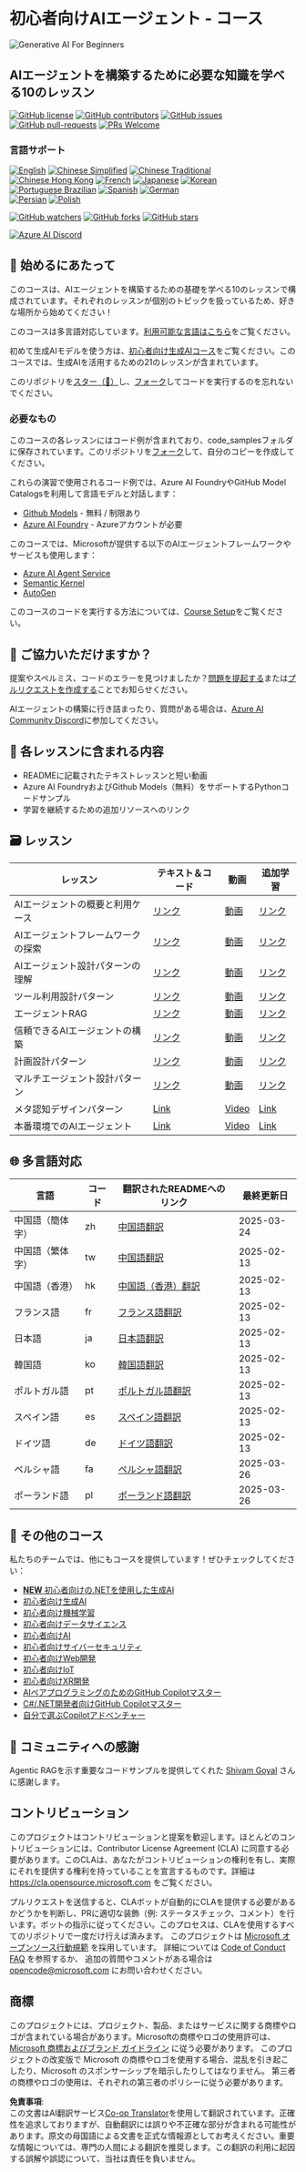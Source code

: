 <!--
CO_OP_TRANSLATOR_METADATA:
{
  "original_hash": "09e975d95b470ee45ab546c22ee35d33",
  "translation_date": "2025-03-28T11:28:06+00:00",
  "source_file": "README.md",
  "language_code": "ja"
}
-->
# 初心者向けAIエージェント - コース

![Generative AI For Beginners](../../translated_images/repo-thumbnail.fdd5f487bb7274d4a08459d76907ec4914de268c99637e9af082b1d3eb0730e2.ja.png)

## AIエージェントを構築するために必要な知識を学べる10のレッスン

[![GitHub license](https://img.shields.io/github/license/microsoft/ai-agents-for-beginners.svg)](https://github.com/microsoft/ai-agents-for-beginners/blob/master/LICENSE?WT.mc_id=academic-105485-koreyst)
[![GitHub contributors](https://img.shields.io/github/contributors/microsoft/ai-agents-for-beginners.svg)](https://GitHub.com/microsoft/ai-agents-for-beginners/graphs/contributors/?WT.mc_id=academic-105485-koreyst)
[![GitHub issues](https://img.shields.io/github/issues/microsoft/ai-agents-for-beginners.svg)](https://GitHub.com/microsoft/ai-agents-for-beginners/issues/?WT.mc_id=academic-105485-koreyst)
[![GitHub pull-requests](https://img.shields.io/github/issues-pr/microsoft/ai-agents-for-beginners.svg)](https://GitHub.com/microsoft/ai-agents-for-beginners/pulls/?WT.mc_id=academic-105485-koreyst)
[![PRs Welcome](https://img.shields.io/badge/PRs-welcome-brightgreen.svg?style=flat-square)](http://makeapullrequest.com?WT.mc_id=academic-105485-koreyst)

### 言語サポート
[![English](https://img.shields.io/badge/English-brightgreen.svg?style=flat-square)](README.md)
[![Chinese Simplified](https://img.shields.io/badge/Chinese_Simplified-brightgreen.svg?style=flat-square)](../zh/README.md)
[![Chinese Traditional](https://img.shields.io/badge/Chinese_Traditional-brightgreen.svg?style=flat-square)](../tw/README.md)     
[![Chinese Hong Kong](https://img.shields.io/badge/Chinese_Hong_Kong-brightgreen.svg?style=flat-square)](../hk/README.md) 
[![French](https://img.shields.io/badge/French-brightgreen.svg?style=flat-square)](../fr/README.md)
[![Japanese](https://img.shields.io/badge/Japanese-brightgreen.svg?style=flat-square)](./README.md) 
[![Korean](https://img.shields.io/badge/Korean-brightgreen.svg?style=flat-square)](../ko/README.md)
[![Portuguese Brazilian](https://img.shields.io/badge/Portuguese_Brazilian-brightgreen.svg?style=flat-square)](../pt/README.md)
[![Spanish](https://img.shields.io/badge/Spanish-brightgreen.svg?style=flat-square)](../es/README.md)
[![German](https://img.shields.io/badge/German-brightgreen.svg?style=flat-square)](../de/README.md)  
[![Persian](https://img.shields.io/badge/Persian-brightgreen.svg?style=flat-square)](../fa/README.md) 
[![Polish](https://img.shields.io/badge/Polish-brightgreen.svg?style=flat-square)](../pl/README.md) 

[![GitHub watchers](https://img.shields.io/github/watchers/microsoft/ai-agents-for-beginners.svg?style=social&label=Watch)](https://GitHub.com/microsoft/ai-agents-for-beginners/watchers/?WT.mc_id=academic-105485-koreyst)
[![GitHub forks](https://img.shields.io/github/forks/microsoft/ai-agents-for-beginners.svg?style=social&label=Fork)](https://GitHub.com/microsoft/ai-agents-for-beginners/network/?WT.mc_id=academic-105485-koreyst)
[![GitHub stars](https://img.shields.io/github/stars/microsoft/ai-agents-for-beginners.svg?style=social&label=Star)](https://GitHub.com/microsoft/ai-agents-for-beginners/stargazers/?WT.mc_id=academic-105485-koreyst)

[![Azure AI Discord](https://dcbadge.limes.pink/api/server/kzRShWzttr)](https://discord.gg/kzRShWzttr)


## 🌱 始めるにあたって

このコースは、AIエージェントを構築するための基礎を学べる10のレッスンで構成されています。それぞれのレッスンが個別のトピックを扱っているため、好きな場所から始めてください！

このコースは多言語対応しています。[利用可能な言語はこちら](../..)をご覧ください。

初めて生成AIモデルを使う方は、[初心者向け生成AIコース](https://aka.ms/genai-beginners)をご覧ください。このコースでは、生成AIを活用するための21のレッスンが含まれています。

このリポジトリを[スター（🌟）](https://docs.github.com/en/get-started/exploring-projects-on-github/saving-repositories-with-stars?WT.mc_id=academic-105485-koreyst)し、[フォーク](https://github.com/microsoft/ai-agents-for-beginners/fork)してコードを実行するのを忘れないでください。

### 必要なもの

このコースの各レッスンにはコード例が含まれており、code_samplesフォルダに保存されています。このリポジトリを[フォーク](https://github.com/microsoft/ai-agents-for-beginners/fork)して、自分のコピーを作成してください。

これらの演習で使用されるコード例では、Azure AI FoundryやGitHub Model Catalogsを利用して言語モデルと対話します：

- [Github Models](https://aka.ms/ai-agents-beginners/github-models) - 無料 / 制限あり
- [Azure AI Foundry](https://aka.ms/ai-agents-beginners/ai-foundry) - Azureアカウントが必要

このコースでは、Microsoftが提供する以下のAIエージェントフレームワークやサービスも使用します：

- [Azure AI Agent Service](https://aka.ms/ai-agents-beginners/ai-agent-service)
- [Semantic Kernel](https://aka.ms/ai-agents-beginners/semantic-kernel)
- [AutoGen](https://aka.ms/ai-agents/autogen)

このコースのコードを実行する方法については、[Course Setup](./00-course-setup/README.md)をご覧ください。

## 🙏 ご協力いただけますか？

提案やスペルミス、コードのエラーを見つけましたか？[問題を提起する](https://github.com/microsoft/ai-agents-for-beginners/issues?WT.mc_id=academic-105485-koreyst)または[プルリクエストを作成する](https://github.com/microsoft/ai-agents-for-beginners/pulls?WT.mc_id=academic-105485-koreyst)ことでお知らせください。

AIエージェントの構築に行き詰まったり、質問がある場合は、[Azure AI Community Discord](https://discord.gg/kzRShWzttr)に参加してください。

## 📂 各レッスンに含まれる内容

- READMEに記載されたテキストレッスンと短い動画
- Azure AI FoundryおよびGithub Models（無料）をサポートするPythonコードサンプル
- 学習を継続するための追加リソースへのリンク

## 🗃️ レッスン

| **レッスン**                               | **テキスト＆コード**                               | **動画**                                                   | **追加学習**                                                                          |
|------------------------------------------|----------------------------------------------------|------------------------------------------------------------|----------------------------------------------------------------------------------------|
| AIエージェントの概要と利用ケース            | [リンク](./01-intro-to-ai-agents/README.md)          | [動画](https://youtu.be/3zgm60bXmQk?si=z8QygFvYQv-9WtO1)  | [リンク](https://aka.ms/ai-agents-beginners/collection?WT.mc_id=academic-105485-koreyst) |
| AIエージェントフレームワークの探索          | [リンク](./02-explore-agentic-frameworks/README.md)  | [動画](https://youtu.be/ODwF-EZo_O8?si=Vawth4hzVaHv-u0H)  | [リンク](https://aka.ms/ai-agents-beginners/collection?WT.mc_id=academic-105485-koreyst) |
| AIエージェント設計パターンの理解            | [リンク](./03-agentic-design-patterns/README.md)     | [動画](https://youtu.be/m9lM8qqoOEA?si=BIzHwzstTPL8o9GF)  | [リンク](https://aka.ms/ai-agents-beginners/collection?WT.mc_id=academic-105485-koreyst) |
| ツール利用設計パターン                     | [リンク](./04-tool-use/README.md)                    | [動画](https://youtu.be/vieRiPRx-gI?si=2z6O2Xu2cu_Jz46N)  | [リンク](https://aka.ms/ai-agents-beginners/collection?WT.mc_id=academic-105485-koreyst) |
| エージェントRAG                            | [リンク](./05-agentic-rag/README.md)                 | [動画](https://youtu.be/WcjAARvdL7I?si=gKPWsQpKiIlDH9A3)  | [リンク](https://aka.ms/ai-agents-beginners/collection?WT.mc_id=academic-105485-koreyst) |
| 信頼できるAIエージェントの構築              | [リンク](./06-building-trustworthy-agents/README.md) | [動画](https://youtu.be/iZKkMEGBCUQ?si=jZjpiMnGFOE9L8OK ) | [リンク](https://aka.ms/ai-agents-beginners/collection?WT.mc_id=academic-105485-koreyst) |
| 計画設計パターン                           | [リンク](./07-planning-design/README.md)             | [動画](https://youtu.be/kPfJ2BrBCMY?si=6SC_iv_E5-mzucnC)  | [リンク](https://aka.ms/ai-agents-beginners/collection?WT.mc_id=academic-105485-koreyst) |
| マルチエージェント設計パターン              | [リンク](./08-multi-agent/README.md)                 | [動画](https://youtu.be/V6HpE9hZEx0?si=rMgDhEu7wXo2uo6g)  | [リンク](https://aka.ms/ai-agents-beginners/collection?WT.mc_id=academic-105485-koreyst) |
| メタ認知デザインパターン             | [Link](./09-metacognition/README.md)               | [Video](https://youtu.be/His9R6gw6Ec?si=8gck6vvdSNCt6OcF)  | [Link](https://aka.ms/ai-agents-beginners/collection?WT.mc_id=academic-105485-koreyst) |
| 本番環境でのAIエージェント           | [Link](./10-ai-agents-production/README.md)        | [Video](https://youtu.be/l4TP6IyJxmQ?si=31dnhexRo6yLRJDl)  | [Link](https://aka.ms/ai-agents-beginners/collection?WT.mc_id=academic-105485-koreyst) |

## 🌐 多言語対応

| 言語                 | コード | 翻訳されたREADMEへのリンク                            | 最終更新日     |
|----------------------|------|---------------------------------------------------------|--------------|
| 中国語（簡体字）     | zh   | [中国語翻訳](../zh/README.md)               | 2025-03-24   |
| 中国語（繁体字）     | tw   | [中国語翻訳](../tw/README.md)               | 2025-02-13   |
| 中国語（香港）       | hk   | [中国語（香港）翻訳](../hk/README.md)       | 2025-02-13   |
| フランス語           | fr   | [フランス語翻訳](../fr/README.md)           | 2025-02-13   |
| 日本語               | ja   | [日本語翻訳](./README.md)               | 2025-02-13   |
| 韓国語               | ko   | [韓国語翻訳](../ko/README.md)               | 2025-02-13   |
| ポルトガル語         | pt   | [ポルトガル語翻訳](../pt/README.md)         | 2025-02-13   |
| スペイン語           | es   | [スペイン語翻訳](../es/README.md)           | 2025-02-13   |
| ドイツ語             | de   | [ドイツ語翻訳](../de/README.md)             | 2025-02-13   |
| ペルシャ語           | fa   | [ペルシャ語翻訳](../fa/README.md)           | 2025-03-26   |
| ポーランド語         | pl   | [ポーランド語翻訳](../pl/README.md)         | 2025-03-26   |

## 🎒 その他のコース

私たちのチームでは、他にもコースを提供しています！ぜひチェックしてください：

- [**NEW** 初心者向けの.NETを使用した生成AI](https://github.com/microsoft/Generative-AI-for-beginners-dotnet?WT.mc_id=academic-105485-koreyst)
- [初心者向け生成AI](https://github.com/microsoft/generative-ai-for-beginners?WT.mc_id=academic-105485-koreyst)
- [初心者向け機械学習](https://aka.ms/ml-beginners?WT.mc_id=academic-105485-koreyst)
- [初心者向けデータサイエンス](https://aka.ms/datascience-beginners?WT.mc_id=academic-105485-koreyst)
- [初心者向けAI](https://aka.ms/ai-beginners?WT.mc_id=academic-105485-koreyst)
- [初心者向けサイバーセキュリティ](https://github.com/microsoft/Security-101??WT.mc_id=academic-96948-sayoung)
- [初心者向けWeb開発](https://aka.ms/webdev-beginners?WT.mc_id=academic-105485-koreyst)
- [初心者向けIoT](https://aka.ms/iot-beginners?WT.mc_id=academic-105485-koreyst)
- [初心者向けXR開発](https://github.com/microsoft/xr-development-for-beginners?WT.mc_id=academic-105485-koreyst)
- [AIペアプログラミングのためのGitHub Copilotマスター](https://aka.ms/GitHubCopilotAI?WT.mc_id=academic-105485-koreyst)
- [C#/.NET開発者向けGitHub Copilotマスター](https://github.com/microsoft/mastering-github-copilot-for-dotnet-csharp-developers?WT.mc_id=academic-105485-koreyst)
- [自分で選ぶCopilotアドベンチャー](https://github.com/microsoft/CopilotAdventures?WT.mc_id=academic-105485-koreyst)

## 🌟 コミュニティへの感謝

Agentic RAGを示す重要なコードサンプルを提供してくれた [Shivam Goyal](https://www.linkedin.com/in/shivam2003/) さんに感謝します。

## コントリビューション

このプロジェクトはコントリビューションと提案を歓迎します。ほとんどのコントリビューションには、Contributor License Agreement (CLA) に同意する必要があります。このCLAは、あなたがコントリビューションの権利を有し、実際にそれを提供する権利を持っていることを宣言するものです。詳細は <https://cla.opensource.microsoft.com> をご覧ください。

プルリクエストを送信すると、CLAボットが自動的にCLAを提供する必要があるかどうかを判断し、PRに適切な装飾（例: ステータスチェック、コメント）を行います。ボットの指示に従ってください。このプロセスは、CLAを使用するすべてのリポジトリで一度だけ行えば済みます。
このプロジェクトは [Microsoft オープンソース行動規範](https://opensource.microsoft.com/codeofconduct/) を採用しています。
詳細については [Code of Conduct FAQ](https://opensource.microsoft.com/codeofconduct/faq/) を参照するか、
追加の質問やコメントがある場合は [opencode@microsoft.com](mailto:opencode@microsoft.com) にお問い合わせください。

## 商標

このプロジェクトには、プロジェクト、製品、またはサービスに関する商標やロゴが含まれている場合があります。Microsoftの商標やロゴの使用許可は、
[Microsoft 商標およびブランド ガイドライン](https://www.microsoft.com/legal/intellectualproperty/trademarks/usage/general) に従う必要があります。
このプロジェクトの改変版で Microsoft の商標やロゴを使用する場合、混乱を引き起こしたり、Microsoft のスポンサーシップを暗示したりしてはなりません。
第三者の商標やロゴの使用は、それぞれの第三者のポリシーに従う必要があります。

**免責事項**:  
この文書はAI翻訳サービス[Co-op Translator](https://github.com/Azure/co-op-translator)を使用して翻訳されています。正確性を追求しておりますが、自動翻訳には誤りや不正確な部分が含まれる可能性があります。原文の母国語による文書を正式な情報源としてお考えください。重要な情報については、専門の人間による翻訳を推奨します。この翻訳の利用に起因する誤解や誤認について、当社は責任を負いません。